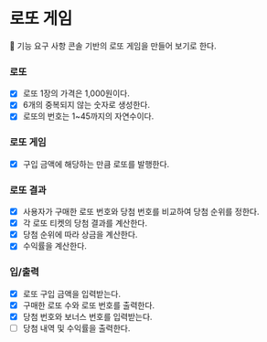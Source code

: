 # 로또 게임

🎯 기능 요구 사항
콘솔 기반의 로또 게임을 만들어 보기로 한다.

### 로또

- [x] 로또 1장의 가격은 1,000원이다.
- [x] 6개의 중복되지 않는 숫자로 생성한다.
- [x] 로또의 번호는 1~45까지의 자연수이다.

### 로또 게임

- [x] 구입 금액에 해당하는 만큼 로또를 발행한다.

### 로또 결과

- [x] 사용자가 구매한 로또 번호와 당첨 번호를 비교하여 당첨 순위를 정한다.
- [x] 각 로또 티켓의 당첨 결과를 계산한다.
- [x] 당첨 순위에 따라 상금을 계산한다.
- [x] 수익률을 계산한다.

### 입/출력

- [x] 로또 구입 금액을 입력받는다.
- [x] 구매한 로또 수와 로또 번호를 출력한다.
- [x] 당첨 번호와 보너스 번호를 입력받는다.
- [ ] 당첨 내역 및 수익률을 출력한다.
